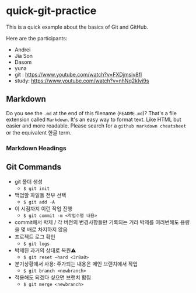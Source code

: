 # quick-git-practice
This is a quick example about the basics of Git and GitHub.

Here are the participants:
 * Andrei
 * Jia Son
 * Dasom
 * yuna
 * git : https://www.youtube.com/watch?v=FXDjmsiv8fI
 * study: https://www.youtube.com/watch?v=nhNq2kIvi9s

## Markdown
Do you see the `.md` at the end of this filename (`README.md`)? That's a file extension called `Markdown`. It's an easy way to format text. Like HTML but easier and more readable. Please search for a `github markdown cheatsheet` or the equivalent 한글 term.

### Markdown Headings

## Git Commands

* git 폴더 생성
  * `$ git init`
* 백업할 파일들 전부 선택
  * `$ git add -A`
* 이 시점까지 이런 작업 진행
  * `$ git commit -m <작업수행 내용>`
* commit해서 박제 / 각 버전의 변경사항들만 기록되는 거라 박제를 여러번해도 용량을 몇 배로 차지하지 않음
* 프로젝트 로그 확인
  * `$ git logs` 
* 박제된 과거의 상태로 복원⚠️
  * `$ git reset —hard <3r8a0>`
* 분기상황에서 사용: 주가되는 내용은 메인 브랜치에서 작업
  * `$ git branch <newbranch>`
* 적용해도 되겠다 싶으면 브랜치 합침
  * `$ git merge <newbranch>`
